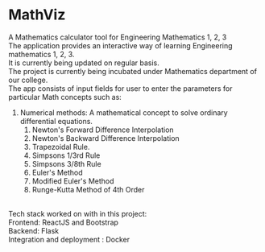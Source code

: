 # MathViz
A Mathematics calculator tool for Engineering Mathematics 1, 2, 3<br>
The application provides an interactive way of learning Engineering mathematics 1, 2, 3.<br>
It is currently being updated on regular basis.<br>
The project is currently being incubated under Mathematics department of our college.<br>
The app consists of input fields for user to enter the parameters for particular Math concepts such as:<br>
1) Numerical methods: A mathematical concept to solve ordinary differential equations.<br>
    1. Newton's Forward Difference Interpolation
    2. Newton's Backward Difference Interpolation
    3. Trapezoidal Rule.
    4. Simpsons 1/3rd Rule
    5. Simpsons 3/8th Rule
    6. Euler's Method
    7. Modified Euler's Method
    8. Runge-Kutta Method of 4th Order
<br>
Tech stack worked on with in this project:<br>
Frontend: ReactJS and Bootstrap <br>
Backend: Flask <br>
Integration and deployment : Docker
